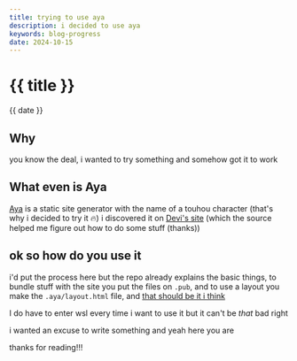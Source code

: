 ```yaml
---
title: trying to use aya
description: i decided to use aya
keywords: blog-progress
date: 2024-10-15
---
```


# {{ title }}
{{ date }}
## Why
you know the deal, i wanted to try something and somehow got it to work

## What even is Aya
[Aya](https://suzunaan.chaotic.ninja/aya/) is a static site generator with the name of a touhou character (that's why i decided to try it 🔥)
i discovered it on [Devi's site](https://tengu.space/about.html) (which the source helped me figure out how to do some stuff (thanks))

## ok so how do you use it
i'd put the process here but the repo already explains the basic things, to bundle stuff with the site you put the files on ``.pub``, and to use a layout you make the ``.aya/layout.html`` file, and [that should be it i think](current.png)

I do have to enter wsl every time i want to use it but it can't be *that* bad right

i wanted an excuse to write something and yeah here you are

thanks for reading!!!